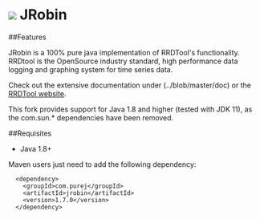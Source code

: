 
<h1><img src="https://cloud.githubusercontent.com/assets/13910123/9427485/e1fecaf8-4980-11e5-86eb-905b762092b8.png"/> JRobin</h1>

##Features

JRobin is a 100% pure java implementation of RRDTool's functionality. RRDtool is the OpenSource industry standard, high performance data logging and graphing system for time series data.

Check out the extensive documentation under (../blob/master/doc) or the [RRDTool website](https://oss.oetiker.ch/rrdtool/).

This fork provides support for Java 1.8 and higher (tested with JDK 11), as the com.sun.* dependencies have been removed.

##Requisites

  * Java 1.8+

Maven users just need to add the following dependency:

```
  <dependency>
    <groupId>com.purej</groupId>
    <artifactId>jrobin</artifactId>
    <version>1.7.0</version>
  </dependency>
```


